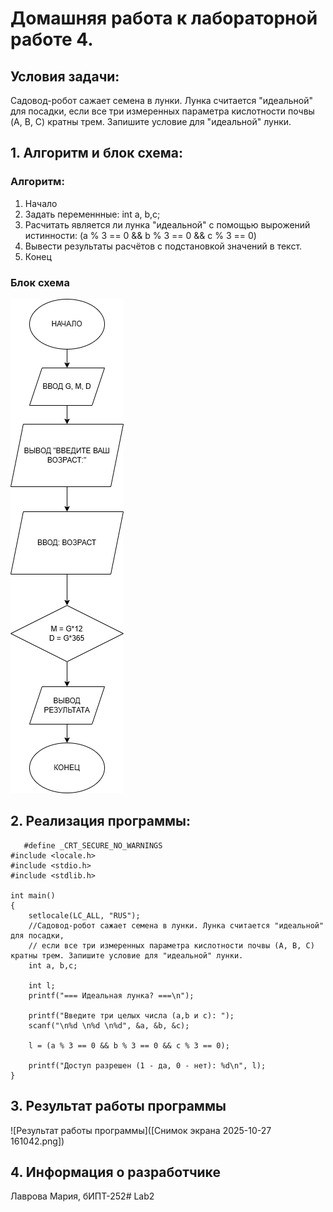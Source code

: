 # Домашняя работа к лабораторной работе 4.
## Условия задачи:
Садовод-робот сажает семена в лунки. Лунка считается "идеальной" для посадки, 
если все три измеренных параметра кислотности почвы (A, B, C) кратны трем. Запишите условие для "идеальной" лунки.
## 1. Алгоритм и блок схема:
### Алгоритм:
1. Начало
2. Задать переменнные:
    int a, b,c;
4. Расчитать является ли лунка "идеальной" с помощью вырожений истинности:
   (a % 3 == 0 && b % 3 == 0 && c % 3 == 0)
6. Вывести результаты расчётов с подстановкой значений в текст.
7. Конец

### Блок схема
![Блок схема алгоритма](4.drawio.png)
## 2. Реализация программы:
	   #define _CRT_SECURE_NO_WARNINGS
	#include <locale.h>
	#include <stdio.h>
	#include <stdlib.h>
	
	int main()
	{
		setlocale(LC_ALL, "RUS");
		//Садовод-робот сажает семена в лунки. Лунка считается "идеальной" для посадки,
		// если все три измеренных параметра кислотности почвы (A, B, C) кратны трем. Запишите условие для "идеальной" лунки.
	    int a, b,c;
	
	    int l;
	    printf("=== Идеальная лунка? ===\n");
	
	    printf("Введите три целых числа (a,b и c): ");
	    scanf("\n%d \n%d \n%d", &a, &b, &c);
	
	    l = (a % 3 == 0 && b % 3 == 0 && c % 3 == 0);
	
	    printf("Доступ разрешен (1 - да, 0 - нет): %d\n", l);
	}
## 3. Результат работы программы
![Результат работы программы]([Снимок экрана 2025-10-27 161042.png])
## 4. Информация о разработчике
Лаврова Мария, бИПТ-252# Lab2
